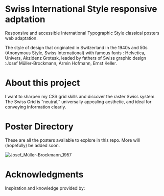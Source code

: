 # Swiss International Style responsive adptation
Responsive and accessible International Typographic Style classical posters web adaptation. 

The style of design that originated in Switzerland in the 1940s and 50s (Anonymous Style, Swiss International) with famous fonts : Helvetica, Univers, Akzidenz Grotesk, leaded by fathers of Swiss graphic design :Josef Müller-Brockmann, Armin Hofmann, Ernst Keller. 

# About this project
I want to sharpen my CSS grid skills and discover the raster Swiss system. The Swiss Grid is “neutral,” universally appealing aesthetic, and ideal for conveying information clearly.

# Poster Directory
These are all the posters available to explore in this repo. More will (hopefully) be added soon.

![Josef_Müller-Brockmann_1957](Josef_Müller-Brockmann_1957.jpg)

# Acknowledgments
Inspiration and knowledge provided by:

